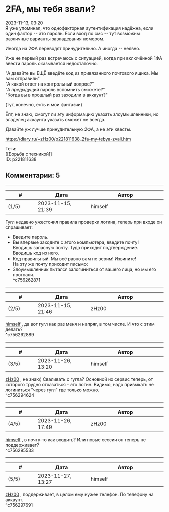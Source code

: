 2FA, мы тебя звали?
===================

  
2023-11-13, 03:20  
 Я уже упоминал, что однофакторная аутентификация надёжна, если один фактор -- это пароль. Если вход по смс -- тут возможны различные варианты завладевания номером.   
   
 Иногда на 2ФА переводят принудительно. А иногда -- неявно.   
   
 Уже не первый раз встречаюсь с ситуацией, когда при включённой 1ФА ввести пароль оказывается недостаточно.   
   
 "А давайте вы ЕЩЁ введёте код из привязанного почтового ящика. Мы вам отправили"   
 "А какой ответ на контрольный вопрос?"   
 "А  *предыдущий*  пароль вспомнить сможете?"   
 "Когда вы в прошлый раз заходили в аккаунт?"   
   
 (тут, конечно, есть и мои фантазии)   
   
 Ёпт, не знаю, смогут ли эту информацию указать злоумышленники, но владелец аккаунта указать сможет не всегда.   
   
 Давайте уж лучше принудительную 2ФА, а не эти квесты.   
  
<https://diary.ru/~zHz00/p221811638_2fa-my-tebya-zvali.htm>  
  
Теги:  
[[Борьба с техникой]]  
ID: p221811638  


Комментарии: 5
--------------

  


---



|         #         |              Дата              |                     Автор                     |           ID           |
| --- | --- | --- | --- |
| (1/5) | 2023-11-15, 21:39 | himself | c756262871 |

  
 Гугл недавно ужесточил правила проверки логина, теперь при входе он спрашивает:   
 - Введите пароль.   
 - Вы впервые заходите с этого компьютера, введите почту!   
 Вводишь запасную почту. Туда приходит подтверждение.   
 Вводишь код из него.   
 - Код правильный. Мы всё равно вам не верим! Извините!   
 На эту же почту приходит письмо:   
 - Злоумышленник пытался залогиниться от вашего лица, но мы его прогнали.   
 ^c756262871

---



|         #         |              Дата              |                     Автор                     |           ID           |
| --- | --- | --- | --- |
| (2/5) | 2023-11-15, 21:46 | zHz00 | c756262889 |

  
  [himself](https://himself.diary.ru "void")  , да вот гугл как раз меня и напряг, в том числе. И что с этим делать?   
 ^c756262889

---



|         #         |              Дата              |                     Автор                     |           ID           |
| --- | --- | --- | --- |
| (3/5) | 2023-11-26, 13:20 | himself | c756294624 |

  
  [zHz00](https://zHz00.diary.ru "Untitled")  , не знаю) Сваливать с гугла? Основной их сервис теперь, от которого трудно отказаться - это логин. Видимо, надо привыкать не логиниться "через гугл" где только можно.   
 ^c756294624

---



|         #         |              Дата              |                     Автор                     |           ID           |
| --- | --- | --- | --- |
| (4/5) | 2023-11-26, 17:49 | zHz00 | c756295533 |

  
  [himself](https://himself.diary.ru "void")  , в почту-то как входить? Или новые сессии он теперь не поддерживает?   
 ^c756295533

---



|         #         |              Дата              |                     Автор                     |           ID           |
| --- | --- | --- | --- |
| (5/5) | 2023-11-27, 13:27 | himself | c756297691 |

  
  [zHz00](https://zHz00.diary.ru "Untitled")  , поддерживает, в целом ему нужен телефон. По телефону на аккаунт.   
 ^c756297691